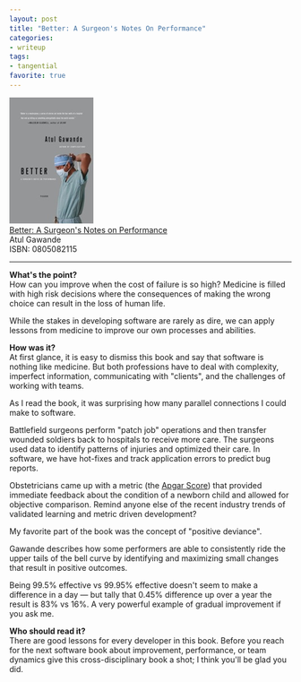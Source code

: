 ```yaml
---
layout: post
title: "Better: A Surgeon's Notes On Performance"
categories:
- writeup
tags:
- tangential
favorite: true
---
```


![](/static/better.jpg)  
[Better: A Surgeon's Notes on Performance][link]   
Atul Gawande    
ISBN: 0805082115    

---

**What's the point?**  
How can you improve when the cost of failure is so high? Medicine is filled with high
risk decisions where the consequences of making the wrong choice can result in the loss
of human life. 

While the stakes in developing software are rarely as dire, we can apply
lessons from medicine to improve our own processes and abilities.
 
**How was it?**  
At first glance, it is easy to dismiss this book and say that software is nothing like
medicine. But both professions have to deal with complexity, imperfect information, 
communicating with "clients", and the challenges of working with teams.

As I read the book, it was surprising how many parallel connections I could make to
software. 

Battlefield surgeons perform "patch job" operations and then transfer wounded
soldiers back to hospitals to receive more care. The surgeons used data to identify 
patterns of injuries and optimized their care. In software, we have hot-fixes and
track application errors to predict bug reports.

Obstetricians came up with a metric (the [Apgar Score][as]) that provided immediate
feedback about the condition of a newborn child and allowed for objective comparison.
Remind anyone else of the recent industry trends of validated learning and metric driven
development?

[as]: http://en.wikipedia.org/wiki/Apgar_score

My favorite part of the book was the concept of "positive deviance". 

Gawande describes how some performers are able to consistently ride the upper tails of 
the bell curve by identifying and maximizing small changes that result in positive 
outcomes. 

Being 99.5% effective vs 99.95% effective doesn't seem to make a difference in a day 
&mdash; but tally that 0.45% difference up over a year the result is 83% vs 16%. 
A very powerful example of gradual improvement if you ask me.
 
**Who should read it?**  
There are good lessons for every developer in this book. Before you reach for the next
software book about improvement, performance, or team dynamics give this 
cross-disciplinary book a shot; I think you'll be glad you did.

[link]: http://www.amazon.com/exec/obidos/ASIN/0312427654/ref=nosim&tag=bookreview0a1-20
